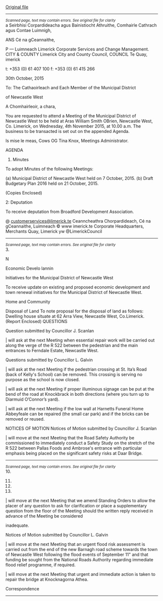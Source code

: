 [Original file](https://www.limerick.ie/sites/default/files/media/documents/2017-06/Agenda%20-%20Municipal%20District%20of%20Newcastle%20West%20-%204th%20November%202015.pdf)

---
*<small>Scanned page, text may contain errors. See original file for clarity</small>*  
a Seirbhisi Corpardideacha agus Bainistiocht Athruithe,
Comhairle Cathrach agus Contae Luimnigh,

ANS Cé na gCeannaithe,

P — Luimneach
Limerick Corporate Services and Change Management.
CITY & COUNTY Limerick City and County Council,
COUNCIL Te Quay,
imerick

t: +353 (0) 61 407 100
f: +353 (0) 61 415 266

30th October, 2015

To: The Cathaoirleach and Each Member of the Municipal District

of Newcastle West

A Chomhairleoir, a chara,

You are requested to attend a Meeting of the Municipal District of Newcastle West to be held at
Aras William Smith OBrien, Newcastle West, Co. Limerick, on Wednesday, 4th November
2015, at 10.00 a.m. The business to be transacted is set out on the appended Agenda.

Is mise le meas,
Cows OG
Tina Knox,
Meetings Administrator.

AGENDA

1. Minutes

To adopt Minutes of the following Meetings:

(a) Municipal District of Newcastle West held on 7 October, 2015.
(b) Draft Budgetary Plan 2016 held on 21 October, 2015.

(Copies Enclosed)

2: Deputation

To receive deputation from Broadford Development Association.

@ customerservices@limerick.te
Ceanncheathra Chorpardideach, Cé na gCeannaithe, Luimneach © www imerick.te
Corporate Headquarters, Merchants Quay, Limerick yw @LimerickCouncil


---
*<small>Scanned page, text may contain errors. See original file for clarity</small>*  
3.

N

Economic Develo lannin

Initiatives for the Municipal District of Newcastle West

To receive update on existing and proposed economic development and town renewal
initiatives for the Municipal District of Newcastle West.

Home and Community

Disposal of Land
To note proposal for the disposal of land as follows:
Dwelling house situate at 62 Arra View, Newcastle West, Co.Limerick.
(Report Enclosed)
QUESTIONS

Question submitted by Councillor J. Scanlan

| will ask at the next Meeting when essential repair work will be carried out along the
verge of the R 522 between the pedestrian and the main entrances to Ferndale Estate,
Newcastle West.

Questions submitted by Councillor L. Galvin

| will ask at the next Meeting if the pedestrian crossing at St. Ita’s Road (back of Kelly's
School) can be removed. This crossing is serving no purpose as the school is now
closed.

| will ask at the next Meeting if proper illuminous signage can be put at the bend of the
road at Knockbrack in both directions (where you turn up to Diarmuid O’Connor’s yard).

| will ask at the next Meeting if the low wall at Harnetts Funeral Home Abbeyfeale can be
repaired (the small car park) and if the bricks can be removed or reused.

NOTICES OF MOTION
Notices of Motion submitted by Councillor J. Scanlan

| will move at the next Meeting that the Road Safety Authority be commissioned to
immediately conduct a Safety Study on the stretch of the R 522 between Pallas Foods
and Ambrose's entrance with particular emphasis being placed on the significant safety
risks at Daar Bridge.


---
*<small>Scanned page, text may contain errors. See original file for clarity</small>*  
10.

11.

12.

13.

| will move at the next Meeting that we amend Standing Orders to allow the placer of any
question to ask for clarification or place a supplementary question from the floor of the
Meeting should the written reply received in advance of the Meeting be considered

inadequate.

Notices of Motion submitted by Councillor L. Galvin

| will move at the next Meeting that an urgent flood risk assessment is carried out from
the end of the new Barnagh road scheme towards the town of Newcastle West following
the flood events of September 11" and that funding be sought from the National Roads
Authority regarding immediate flood relief programme, if required.

| will move at the next Meeting that urgent and immediate action is taken to repair the
bridge at Knocknagorna Athea.

Correspondence


---
